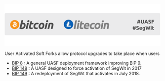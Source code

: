 ![](img/uasf-header.png)

User Activated Soft Forks allow protocol upgrades to take place when users 

+ [BIP 8](bip8.md) : A general UASF deployment framework improving BIP 9.
+ [BIP 148](bip148.md) : A UASF designed to force activation of SegWit in 2017
+ [BIP 149](bip149.md) : A redeployment of SegWit that activates in July 2018.
